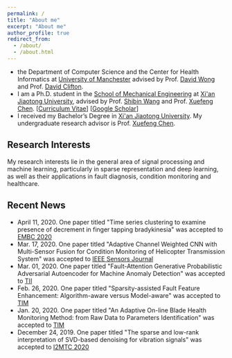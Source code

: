 ```yaml
---
permalink: /
title: "About me"
excerpt: "About me"
author_profile: true
redirect_from: 
  - /about/
  - /about.html
---
```



*  the Department of Computer Science and the Center for Health Informatics at [University of Manchester](https://www.manchester.ac.uk/)
advised by Prof. [David Wong](https://personalpages.manchester.ac.uk/staff/david.wong/) and Prof.
[David Clifton](http://www.robots.ox.ac.uk/~davidc/).
* I am a Ph.D. student in the [School of Mechanical Engineering](http://mec.xjtu.edu.cn/) 
at [Xi'an Jiaotong University](http://www.xjtu.edu.cn/), 
advised by Prof. [Shibin Wang](http://gr.xjtu.edu.cn/web/wangshibin2008) and 
Prof. [Xuefeng Chen](https://scholar.google.com/citations?user=h47O1xYAAAAJ&hl=zh-CN). 
[[Curriculum Vitae](http://ZhaoZhibin.github.io/files/CV.pdf)] 
[[Google Scholar](https://scholar.google.com/citations?user=Dnq-8jEAAAAJ&hl=zh-CN)]
* I received my Bachelor’s Degree in [Xi'an Jiaotong University](http://www.xjtu.edu.cn/).
My undergraduate research advisor is Prof. [Xuefeng Chen](https://scholar.google.com/citations?user=h47O1xYAAAAJ&hl=zh-CN). 

## Research Interests
My research interests lie in the general area of signal processing and machine learning, particularly in sparse representation and deep learning,
as well as their applications in fault diagnosis, condition monitoring and healthcare.


## Recent News
* April 11, 2020. One paper titled
"Time series clustering to examine presence of decrement in finger tapping bradykinesia" was accepted to [EMBC 2020](https://embc.embs.org/2020/)
* Mar. 17, 2020. One paper titled
"Adaptive Channel Weighted CNN with Multi-Sensor Fusion for Condition Monitoring of Helicopter Transmission System" was accepted to [IEEE Sensors Journal](https://ieeexplore.ieee.org/document/9037361)
* Mar. 01, 2020. One paper titled
"Fault-Attention Generative Probabilistic Adversarial Autoencoder for Machine Anomaly Detection" was accepted to [TII](https://ieeexplore.ieee.org/document/9016153)
* Feb. 26, 2020. One paper titled
"Sparsity-assisted Fault Feature Enhancement: Algorithm-aware versus Model-aware" was accepted to [TIM](https://ieeexplore.ieee.org/document/9007828)
* Jan. 20, 2020. One paper titled
"An Adaptive On-line Blade Health Monitoring Method: from Raw Data to Parameters Identification" was accepted to [TIM](https://ieeexplore.ieee.org/document/8962182)
* December 24, 2019. One paper titled
"The sparse and low-rank interpretation of SVD-based denoising for vibration signals" was accepted to [I2MTC 2020](https://i2mtc2020.ieee-ims.org/)
